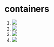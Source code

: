 # containers


1. [![](https://github.com/angzla/containers/workflows/tests-fibonacci/badge.svg)](https://github.com/angzla/containers/actions?query=workflow%3Atests-fibonacci)
1. [![](https://github.com/angzla/containers/workflows/tests-range/badge.svg)](https://github.com/angzla/containers/actions?query=workflow%3Atests-range)
1. [![](https://github.com/angzla/containers/workflows/tests-BST/badge.svg)](https://github.com/angzla/containers/actions/workflows/tests-BST.yml?query=branch%3Abst)
1. [![](https://github.com/angzla/containers/workflows/tests-BinaryTree/badge.svg)](https://github.com/angzla/containers/actions?query=workflow%3Atests-BinaryTree)
